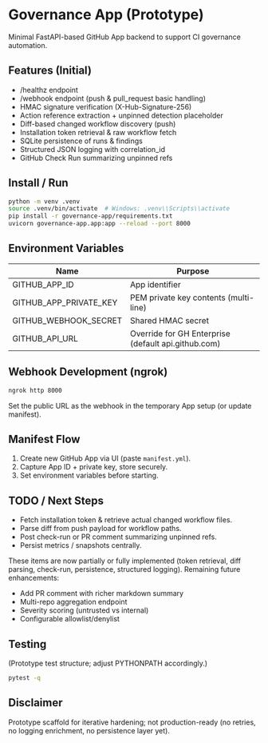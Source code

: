 # Governance App (Prototype)

Minimal FastAPI-based GitHub App backend to support CI governance automation.

## Features (Initial)

- /healthz endpoint
- /webhook endpoint (push & pull_request basic handling)
- HMAC signature verification (X-Hub-Signature-256)
- Action reference extraction + unpinned detection placeholder
- Diff-based changed workflow discovery (push)
- Installation token retrieval & raw workflow fetch
- SQLite persistence of runs & findings
- Structured JSON logging with correlation_id
- GitHub Check Run summarizing unpinned refs

## Install / Run

```bash
python -m venv .venv
source .venv/bin/activate  # Windows: .venv\\Scripts\\activate
pip install -r governance-app/requirements.txt
uvicorn governance-app.app:app --reload --port 8000
```

## Environment Variables

| Name | Purpose |
|------|---------|
| GITHUB_APP_ID | App identifier |
| GITHUB_APP_PRIVATE_KEY | PEM private key contents (multi-line) |
| GITHUB_WEBHOOK_SECRET | Shared HMAC secret |
| GITHUB_API_URL | Override for GH Enterprise (default api.github.com) |

## Webhook Development (ngrok)

```bash
ngrok http 8000
```

Set the public URL as the webhook in the temporary App setup (or update manifest).

## Manifest Flow

1. Create new GitHub App via UI (paste `manifest.yml`).
2. Capture App ID + private key, store securely.
3. Set environment variables before starting.

## TODO / Next Steps

- Fetch installation token & retrieve actual changed workflow files.
- Parse diff from push payload for workflow paths.
- Post check-run or PR comment summarizing unpinned refs.
- Persist metrics / snapshots centrally.

These items are now partially or fully implemented (token retrieval, diff parsing, check-run, persistence, structured
logging). Remaining future enhancements:

- Add PR comment with richer markdown summary
- Multi-repo aggregation endpoint
- Severity scoring (untrusted vs internal)
- Configurable allowlist/denylist

## Testing

(Prototype test structure; adjust PYTHONPATH accordingly.)

```bash
pytest -q
```

## Disclaimer

Prototype scaffold for iterative hardening; not production-ready (no retries,
no logging enrichment, no persistence layer yet).
